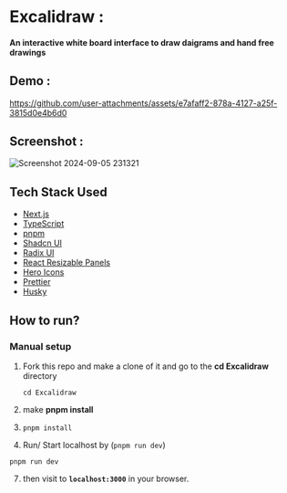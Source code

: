 # Excalidraw : 

#### An interactive white board interface to draw daigrams and hand free drawings
## Demo :
https://github.com/user-attachments/assets/e7afaff2-878a-4127-a25f-3815d0e4b6d0

## Screenshot :
![Screenshot 2024-09-05 231321](https://github.com/user-attachments/assets/61c17911-2ba3-4c41-921e-85e20b05e00b)

 
 
## Tech Stack Used

- [Next.js](https://nextjs.org/docs)
- [TypeScript](https://www.typescriptlang.org/docs/)
- [pnpm](https://pnpm.io/installation)
- [Shadcn UI](https://ui.shadcn.com/docs)
- [Radix UI](https://www.radix-ui.com/docs)
- [React Resizable Panels](https://github.com/bokuweb/react-resizable-panels#readme)
- [Hero Icons](https://heroicons.com/)
- [Prettier](https://prettier.io/docs/en/index.html)
- [Husky](https://typicode.github.io/husky/#/)

## How to run?

### Manual setup

1. Fork this repo and make a clone of it and go to the **cd Excalidraw** directory
   ```
   cd Excalidraw
   ```
2. make **pnpm install**
3. ```
   pnpm install
   ```
 
4. Run/ Start localhost by (`pnpm run dev`)

```
pnpm run dev
```

7. then visit to **`localhost:3000`** in your browser.

 

